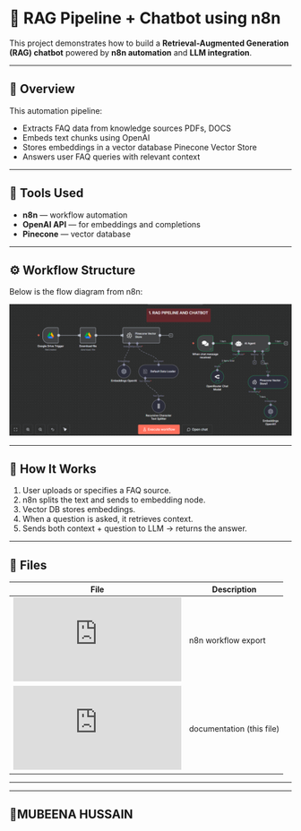 # 🤖 RAG Pipeline + Chatbot using n8n

This project demonstrates how to build a **Retrieval-Augmented Generation (RAG) chatbot** powered by **n8n automation** and **LLM integration**.

---

## 🚀 Overview

This automation pipeline:
- Extracts FAQ data from knowledge sources  PDFs, DOCS 
- Embeds text chunks using OpenAI 
- Stores embeddings in a vector database Pinecone Vector Store 
- Answers user  FAQ queries with relevant context

---

## 🧩 Tools Used
- **n8n** — workflow automation
- **OpenAI API** — for embeddings and completions
- **Pinecone** — vector database
---

## ⚙️ Workflow Structure

Below is the flow diagram from n8n:

![n8n Workflow](https://github.com/MubeenaHussain/AUTOMATION-PROJECTS/blob/main/Screenshot%202025-10-19%20210100.png)


---

## 🧠 How It Works

1. User uploads or specifies a FAQ source.  
2. n8n splits the text and sends to embedding node.  
3. Vector DB stores embeddings.  
4. When a question is asked, it retrieves context.  
5. Sends both context + question to LLM → returns the answer.

---

## 🧰 Files

| File | Description |
|------|--------------|
| ![WORKFLOW JSON FORMAT](https://github.com/MubeenaHussain/AUTOMATION-PROJECTS/blob/main/RAG%20PIPELINE%20%20AND%20CHATBOT.json) | n8n workflow export |
| ![README.md](https://github.com/MubeenaHussain/AUTOMATION-PROJECTS/blob/main/README.md)                                         | documentation (this file) |

---
---

## 🧕MUBEENA HUSSAIN
 


